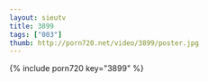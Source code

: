 ```yaml
--- 
layout: sieutv
title: 3899
tags: ["003"]
thumb: http://porn720.net/video/3899/poster.jpg
---
```

{% include porn720 key="3899" %} 
